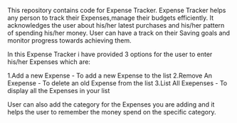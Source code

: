 This repository contains code for Expense Tracker. 
Expense Tracker helps any person to track their Expenses,manage their budgets efficiently.
It acknowledges the user about his/her latest purchases and his/her pattern of spending his/her money.
User can have a track on their Saving goals and monitor progress towards achieving them.

In this Expense Tracker i have provided 3 options for the user to enter his/her Expenses which are:

1.Add a new Expense - To add a new Expense to the list
2.Remove An Exepense - To delete an old Expense from the list
3.List All Exepenses - To display all the Expenses in your list

User can also add the category for the Expenses you are adding and it helps the user to remember the money spend on the specific category.

